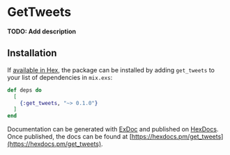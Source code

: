 # GetTweets

**TODO: Add description**

## Installation

If [available in Hex](https://hex.pm/docs/publish), the package can be installed
by adding `get_tweets` to your list of dependencies in `mix.exs`:

```elixir
def deps do
  [
    {:get_tweets, "~> 0.1.0"}
  ]
end
```

Documentation can be generated with [ExDoc](https://github.com/elixir-lang/ex_doc)
and published on [HexDocs](https://hexdocs.pm). Once published, the docs can
be found at [https://hexdocs.pm/get_tweets](https://hexdocs.pm/get_tweets).

